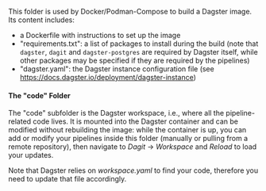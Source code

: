 This folder is used by Docker/Podman-Compose to build a Dagster image. Its content includes:

- a Dockerfile with instructions to set up the image
- "requirements.txt": a list of packages to install during the build (note that `dagster`, `dagit` and `dagster-postgres` are required by Dagster itself, while other packages may be specified if they are required by the pipelines)
- "dagster.yaml": the Dagster instance configuration file (see https://docs.dagster.io/deployment/dagster-instance)

#### The "code" Folder

The "code" subfolder is the Dagster workspace, i.e., where all the pipeline-related code lives. It is mounted into the Dagster container and can be modified without rebuilding the image: while the container is up, you can add or modify your pipelines inside this folder (manually or pulling from a remote repository), then navigate to *Dagit* -> *Workspace* and *Reload* to load your updates.

Note that Dagster relies on *workspace.yaml* to find your code, therefore you need to update that file accordingly.